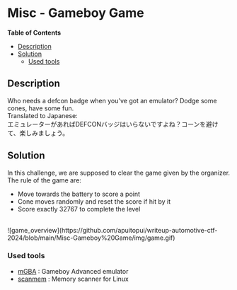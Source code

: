 <h1> Misc - Gameboy Game</h1>

**Table of Contents**
- [Description](#description)
- [Solution](#solution)
  - [Used tools](#used-tools)

## Description
Who needs a defcon badge when you've got an emulator? Dodge some cones, have some fun.<br>
Translated to Japanese:<br>
エミュレーターがあればDEFCONバッジはいらないですよね？コーンを避けて、楽しみましょう。

## Solution
In this challenge, we are supposed to clear the game given by the organizer. 
The rule of the game are:
* Move towards the battery to score a point
* Cone moves randomly and reset the score if hit by it
* Score exactly 32767 to complete the level
<br>
![game_overview](https://github.com/apuitopui/writeup-automotive-ctf-2024/blob/main/Misc-Gameboy%20Game/img/game.gif)

### Used tools
* [mGBA](https://mgba.io/) : Gameboy Advanced emulator 
* [scanmem](https://github.com/scanmem/scanmem) : Memory scanner for Linux
